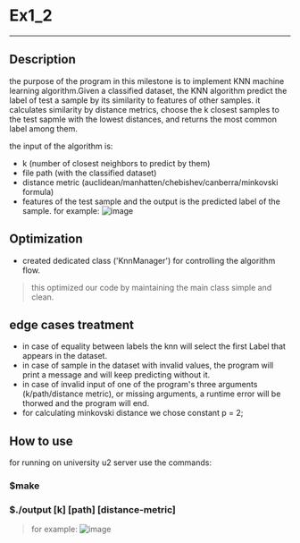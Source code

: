 # Ex1_2
---
## Description
the purpose of the program in this milestone is to implement KNN machine learning algorithm.Given a classified dataset, the KNN algorithm predict the label of test a sample by its similarity to features of other samples. it calculates similarity by distance metrics, choose the k closest samples to the test sapmle with the lowest distances, and returns the most common label among them.

the input of the algorithm is:
- k (number of closest neighbors to predict by them)
- file path (with the classified dataset)
- distance metric (auclidean/manhatten/chebishev/canberra/minkovski formula)
- features of the test sample
and the output is the predicted label of the sample.
for example: ![image](https://user-images.githubusercontent.com/118124478/206866038-b80ab769-8a18-4c6a-bab2-71b6956416d9.png)


## Optimization
- created dedicated class ('KnnManager') for controlling the algorithm flow.
>this optimized our code by maintaining the main class simple and clean.

## edge cases treatment
- in case of equality between labels the knn will select the first Label that appears in the dataset.
- in case of sample in the dataset with invalid values, the program will print a message and will keep predicting without it.
- in case of invalid input of one of the program's three arguments (k/path/distance metric), or missing arguments, a runtime error will be thorwed and the program will end.
- for calculating minkovski distance we chose constant p = 2;


## How to use
for running on university u2 server use the commands:
### $make
### $./output [k] [path] [distance-metric]
>for example:
![image](https://user-images.githubusercontent.com/118124478/206895893-77e1c9b2-d177-4eb1-b089-2f2cb0197057.png)





